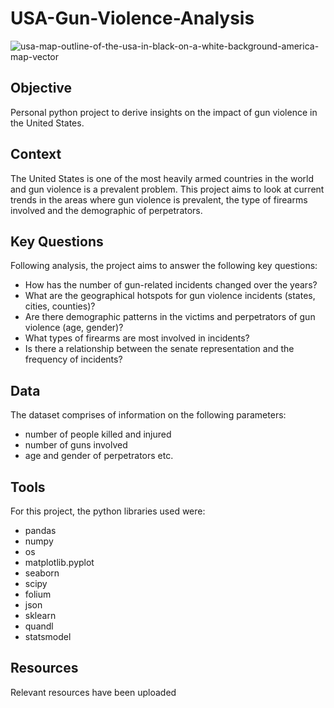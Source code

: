 # USA-Gun-Violence-Analysis

![usa-map-outline-of-the-usa-in-black-on-a-white-background-america-map-vector](https://github.com/isaac-otubanjo/USA-Gun-Violence-Analysis/assets/145198177/077d53d7-68cc-4229-ac34-02f022ed2206)


## Objective
Personal python project to derive insights on the impact of gun violence in the United States.

## Context
The United States is one of the most heavily armed countries in the world and gun violence is a prevalent problem. This project aims to look at current trends in the areas where gun violence is prevalent, the type of firearms involved and the demographic of perpetrators.

## Key Questions
Following analysis, the project aims to answer the following key questions:
-	How has the number of gun-related incidents changed over the years?
-	What are the geographical hotspots for gun violence incidents (states, cities, counties)?
-	Are there demographic patterns in the victims and perpetrators of gun violence (age, gender)?
-	What types of firearms are most involved in incidents?
-	Is there a relationship between the senate representation and the frequency of incidents?

## Data
The dataset comprises of information on the following parameters:
- number of people killed and injured
- number of guns involved
- age and gender of perpetrators etc.

## Tools
For this project, the python libraries used were:
- pandas
- numpy
- os
- matplotlib.pyplot
- seaborn
- scipy
- folium
- json
- sklearn
- quandl
- statsmodel

## Resources
Relevant resources have been uploaded
